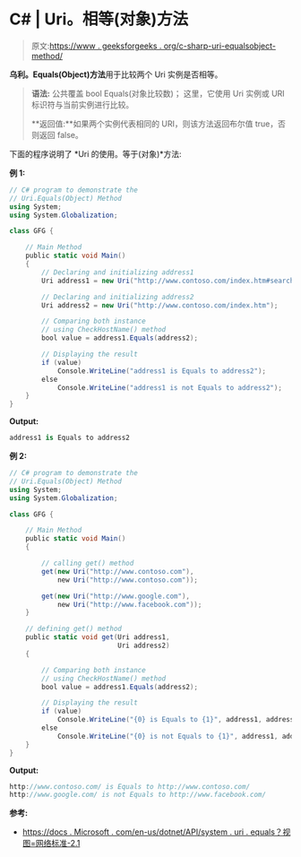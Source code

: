 # C# | Uri。相等(对象)方法

> 原文:[https://www . geeksforgeeks . org/c-sharp-uri-equalsobject-method/](https://www.geeksforgeeks.org/c-sharp-uri-equalsobject-method/)

**乌利。Equals(Object)方法**用于比较两个 Uri 实例是否相等。

> **语法:**
> 公共覆盖 bool Equals(对象比较数)；
> 这里，它使用 Uri 实例或 URI 标识符与当前实例进行比较。
> 
> **返回值:**如果两个实例代表相同的 URI，则该方法返回布尔值 true，否则返回 false。

下面的程序说明了 *Uri 的使用。等于(对象)*方法:

**例 1:**

```cs
// C# program to demonstrate the
// Uri.Equals(Object) Method
using System;
using System.Globalization;

class GFG {

    // Main Method
    public static void Main()
    {
        // Declaring and initializing address1
        Uri address1 = new Uri("http://www.contoso.com/index.htm#search");

        // Declaring and initializing address2
        Uri address2 = new Uri("http://www.contoso.com/index.htm");

        // Comparing both instance
        // using CheckHostName() method
        bool value = address1.Equals(address2);

        // Displaying the result
        if (value)
            Console.WriteLine("address1 is Equals to address2");
        else
            Console.WriteLine("address1 is not Equals to address2");
    }
}
```

**Output:**

```cs
address1 is Equals to address2

```

**例 2:**

```cs
// C# program to demonstrate the
// Uri.Equals(Object) Method
using System;
using System.Globalization;

class GFG {

    // Main Method
    public static void Main()
    {

        // calling get() method
        get(new Uri("http://www.contoso.com"),
            new Uri("http://www.contoso.com"));

        get(new Uri("http://www.google.com"), 
            new Uri("http://www.facebook.com"));
    }

    // defining get() method
    public static void get(Uri address1,
                           Uri address2)
    {

        // Comparing both instance
        // using CheckHostName() method
        bool value = address1.Equals(address2);

        // Displaying the result
        if (value)
            Console.WriteLine("{0} is Equals to {1}", address1, address2);
        else
            Console.WriteLine("{0} is not Equals to {1}", address1, address2);
    }
}
```

**Output:**

```cs
http://www.contoso.com/ is Equals to http://www.contoso.com/
http://www.google.com/ is not Equals to http://www.facebook.com/

```

**参考:**

*   [https://docs . Microsoft . com/en-us/dotnet/API/system . uri . equals？视图=网络标准-2.1](https://docs.microsoft.com/en-us/dotnet/api/system.uri.equals?view=netstandard-2.1)